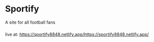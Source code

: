 # Sportify
A site for all football fans
###
live at: https://sportify8848.netlify.app/https://sportify8848.netlify.app/
